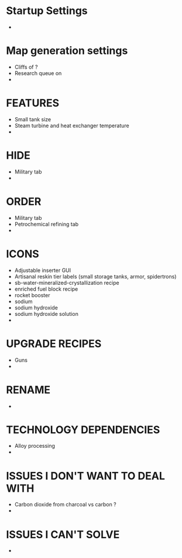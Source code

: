 # Startup Settings

*

# Map generation settings

* Cliffs of ?
* Research queue on
*

# FEATURES

* Small tank size
* Steam turbine and heat exchanger temperature
*

# HIDE

* Military tab
*

# ORDER

* Military tab
* Petrochemical refining tab
*

# ICONS

* Adjustable inserter GUI
* Artisanal reskin tier labels (small storage tanks, armor, spidertrons)
* sb-water-mineralized-crystallization recipe
* enriched fuel block recipe
* rocket booster
* sodium
* sodium hydroxide
* sodium hydroxide solution
*

# UPGRADE RECIPES

* Guns
*

# RENAME

*

# TECHNOLOGY DEPENDENCIES

* Alloy processing
*

# ISSUES I DON'T WANT TO DEAL WITH

* Carbon dioxide from charcoal vs carbon ?
*

# ISSUES I CAN'T SOLVE

*
